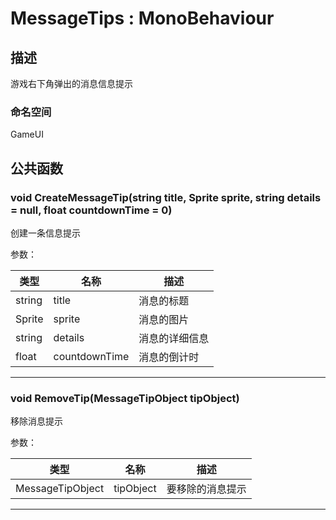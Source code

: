 # MessageTips : MonoBehaviour

## 描述

游戏右下角弹出的消息信息提示

### 命名空间

GameUI

## 公共函数

### void CreateMessageTip(string title, Sprite sprite, string details = null, float countdownTime = 0)

创建一条信息提示

参数：

| 类型   | 名称          | 描述           |
| ------ | ------------- | -------------- |
| string | title         | 消息的标题     |
| Sprite | sprite        | 消息的图片     |
| string | details       | 消息的详细信息 |
| float  | countdownTime | 消息的倒计时   |

------
### void RemoveTip(MessageTipObject tipObject)

移除消息提示

参数：

| 类型             | 名称      | 描述             |
| ---------------- | --------- | ---------------- |
| MessageTipObject | tipObject | 要移除的消息提示 |

------